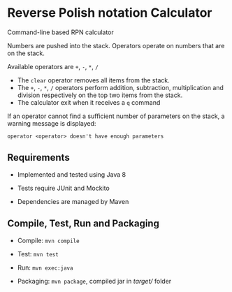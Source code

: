 # Reverse Polish notation Calculator

Command-line based RPN calculator

Numbers are pushed into the stack. Operators operate on numbers that are on the stack.
 
Available operators are `+`, `-`, `*`, `/`

- The `clear` operator removes all items from the stack.
- The `+`, `-`, `*`, `/` operators perform addition, subtraction, multiplication and division respectively on the top two items from the stack.
- The calculator exit when it receives a `q` command

If an operator cannot find a sufficient number of parameters on the stack, a warning message is displayed:
 
`operator <operator> doesn't have enough parameters`

## Requirements

- Implemented and tested using Java 8

- Tests require JUnit and Mockito

- Dependencies are managed by Maven


## Compile, Test, Run and Packaging

- Compile: `mvn compile`

- Test: `mvn test`

- Run: `mvn exec:java`

- Packaging: `mvn package`, compiled jar in *target/* folder
